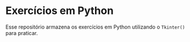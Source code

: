# Exercícios em Python

Esse repositório armazena os exercícios em Python utilizando o `Tkinter()` para praticar.
